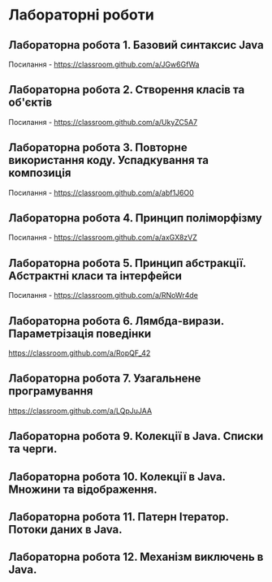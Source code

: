 # Лабораторні роботи

## Лабораторна робота 1. Базовий синтаксис Java

Посилання - https://classroom.github.com/a/JGw6GfWa

## Лабораторна робота 2. Створення класів та об'єктів

Посилання - https://classroom.github.com/a/UkyZC5A7

## Лабораторна робота 3. Повторне використання коду. Успадкування та композиція

Посилання - https://classroom.github.com/a/abf1J6O0

## Лабораторна робота 4. Принцип поліморфізму

Посилання - https://classroom.github.com/a/axGX8zVZ

## Лабораторна робота 5. Принцип абстракції. Абстрактні класи та інтерфейси

Посилання - https://classroom.github.com/a/RNoWr4de

## Лабораторна робота 6. Лямбда-вирази. Параметрізація поведінки

https://classroom.github.com/a/RopQF_42

## Лабораторна робота 7. Узагальнене програмування

https://classroom.github.com/a/LQpJuJAA

## Лабораторна робота 9. Колекції в Java. Списки та черги.

## Лабораторна робота 10. Колекції в Java. Множини та відображення.

## Лабораторна робота 11. Патерн Ітератор. Потоки даних в Java.

## Лабораторна робота 12. Механізм виключень в Java.
